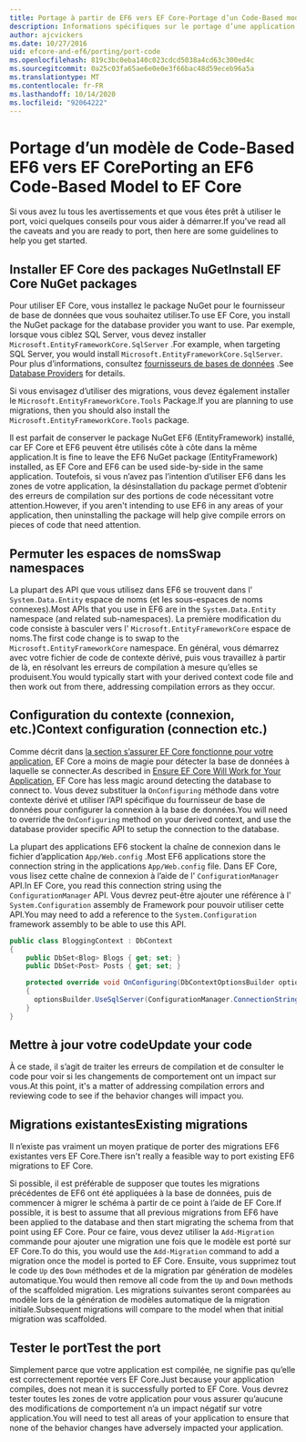 ```yaml
---
title: Portage à partir de EF6 vers EF Core-Portage d’un Code-Based modèle-EF
description: Informations spécifiques sur le portage d’une application de modèle Entity Framework 6 basée sur du code pour Entity Framework Core
author: ajcvickers
ms.date: 10/27/2016
uid: efcore-and-ef6/porting/port-code
ms.openlocfilehash: 819c3bc0eba140c023cdcd5038a4cd63c300ed4c
ms.sourcegitcommit: 0a25c03fa65ae6e0e0e3f66bac48d59eceb96a5a
ms.translationtype: MT
ms.contentlocale: fr-FR
ms.lasthandoff: 10/14/2020
ms.locfileid: "92064222"
---
```

# <a name="porting-an-ef6-code-based-model-to-ef-core"></a><span data-ttu-id="beb9e-103">Portage d’un modèle de Code-Based EF6 vers EF Core</span><span class="sxs-lookup"><span data-stu-id="beb9e-103">Porting an EF6 Code-Based Model to EF Core</span></span>

<span data-ttu-id="beb9e-104">Si vous avez lu tous les avertissements et que vous êtes prêt à utiliser le port, voici quelques conseils pour vous aider à démarrer.</span><span class="sxs-lookup"><span data-stu-id="beb9e-104">If you've read all the caveats and you are ready to port, then here are some guidelines to help you get started.</span></span>

## <a name="install-ef-core-nuget-packages"></a><span data-ttu-id="beb9e-105">Installer EF Core des packages NuGet</span><span class="sxs-lookup"><span data-stu-id="beb9e-105">Install EF Core NuGet packages</span></span>

<span data-ttu-id="beb9e-106">Pour utiliser EF Core, vous installez le package NuGet pour le fournisseur de base de données que vous souhaitez utiliser.</span><span class="sxs-lookup"><span data-stu-id="beb9e-106">To use EF Core, you install the NuGet package for the database provider you want to use.</span></span> <span data-ttu-id="beb9e-107">Par exemple, lorsque vous ciblez SQL Server, vous devez installer `Microsoft.EntityFrameworkCore.SqlServer` .</span><span class="sxs-lookup"><span data-stu-id="beb9e-107">For example, when targeting SQL Server, you would install `Microsoft.EntityFrameworkCore.SqlServer`.</span></span> <span data-ttu-id="beb9e-108">Pour plus d’informations, consultez [fournisseurs de bases de données](xref:core/providers/index) .</span><span class="sxs-lookup"><span data-stu-id="beb9e-108">See [Database Providers](xref:core/providers/index) for details.</span></span>

<span data-ttu-id="beb9e-109">Si vous envisagez d’utiliser des migrations, vous devez également installer le `Microsoft.EntityFrameworkCore.Tools` Package.</span><span class="sxs-lookup"><span data-stu-id="beb9e-109">If you are planning to use migrations, then you should also install the `Microsoft.EntityFrameworkCore.Tools` package.</span></span>

<span data-ttu-id="beb9e-110">Il est parfait de conserver le package NuGet EF6 (EntityFramework) installé, car EF Core et EF6 peuvent être utilisés côte à côte dans la même application.</span><span class="sxs-lookup"><span data-stu-id="beb9e-110">It is fine to leave the EF6 NuGet package (EntityFramework) installed, as EF Core and EF6 can be used side-by-side in the same application.</span></span> <span data-ttu-id="beb9e-111">Toutefois, si vous n’avez pas l’intention d’utiliser EF6 dans les zones de votre application, la désinstallation du package permet d’obtenir des erreurs de compilation sur des portions de code nécessitant votre attention.</span><span class="sxs-lookup"><span data-stu-id="beb9e-111">However, if you aren't intending to use EF6 in any areas of your application, then uninstalling the package will help give compile errors on pieces of code that need attention.</span></span>

## <a name="swap-namespaces"></a><span data-ttu-id="beb9e-112">Permuter les espaces de noms</span><span class="sxs-lookup"><span data-stu-id="beb9e-112">Swap namespaces</span></span>

<span data-ttu-id="beb9e-113">La plupart des API que vous utilisez dans EF6 se trouvent dans l' `System.Data.Entity` espace de noms (et les sous-espaces de noms connexes).</span><span class="sxs-lookup"><span data-stu-id="beb9e-113">Most APIs that you use in EF6 are in the `System.Data.Entity` namespace (and related sub-namespaces).</span></span> <span data-ttu-id="beb9e-114">La première modification du code consiste à basculer vers l' `Microsoft.EntityFrameworkCore` espace de noms.</span><span class="sxs-lookup"><span data-stu-id="beb9e-114">The first code change is to swap to the `Microsoft.EntityFrameworkCore` namespace.</span></span> <span data-ttu-id="beb9e-115">En général, vous démarrez avec votre fichier de code de contexte dérivé, puis vous travaillez à partir de là, en résolvant les erreurs de compilation à mesure qu’elles se produisent.</span><span class="sxs-lookup"><span data-stu-id="beb9e-115">You would typically start with your derived context code file and then work out from there, addressing compilation errors as they occur.</span></span>

## <a name="context-configuration-connection-etc"></a><span data-ttu-id="beb9e-116">Configuration du contexte (connexion, etc.)</span><span class="sxs-lookup"><span data-stu-id="beb9e-116">Context configuration (connection etc.)</span></span>

<span data-ttu-id="beb9e-117">Comme décrit dans [la section s’assurer EF Core fonctionne pour votre application](xref:efcore-and-ef6/porting/index), EF Core a moins de magie pour détecter la base de données à laquelle se connecter.</span><span class="sxs-lookup"><span data-stu-id="beb9e-117">As described in [Ensure EF Core Will Work for Your Application](xref:efcore-and-ef6/porting/index), EF Core has less magic around detecting the database to connect to.</span></span> <span data-ttu-id="beb9e-118">Vous devez substituer la `OnConfiguring` méthode dans votre contexte dérivé et utiliser l’API spécifique du fournisseur de base de données pour configurer la connexion à la base de données.</span><span class="sxs-lookup"><span data-stu-id="beb9e-118">You will need to override the `OnConfiguring` method on your derived context, and use the database provider specific API to setup the connection to the database.</span></span>

<span data-ttu-id="beb9e-119">La plupart des applications EF6 stockent la chaîne de connexion dans le fichier d’application `App/Web.config` .</span><span class="sxs-lookup"><span data-stu-id="beb9e-119">Most EF6 applications store the connection string in the applications `App/Web.config` file.</span></span> <span data-ttu-id="beb9e-120">Dans EF Core, vous lisez cette chaîne de connexion à l’aide de l' `ConfigurationManager` API.</span><span class="sxs-lookup"><span data-stu-id="beb9e-120">In EF Core, you read this connection string using the `ConfigurationManager` API.</span></span> <span data-ttu-id="beb9e-121">Vous devrez peut-être ajouter une référence à l' `System.Configuration` assembly de Framework pour pouvoir utiliser cette API.</span><span class="sxs-lookup"><span data-stu-id="beb9e-121">You may need to add a reference to the `System.Configuration` framework assembly to be able to use this API.</span></span>

```csharp
public class BloggingContext : DbContext
{
    public DbSet<Blog> Blogs { get; set; }
    public DbSet<Post> Posts { get; set; }

    protected override void OnConfiguring(DbContextOptionsBuilder optionsBuilder)
    {
      optionsBuilder.UseSqlServer(ConfigurationManager.ConnectionStrings["BloggingDatabase"].ConnectionString);
    }
}
```

## <a name="update-your-code"></a><span data-ttu-id="beb9e-122">Mettre à jour votre code</span><span class="sxs-lookup"><span data-stu-id="beb9e-122">Update your code</span></span>

<span data-ttu-id="beb9e-123">À ce stade, il s’agit de traiter les erreurs de compilation et de consulter le code pour voir si les changements de comportement ont un impact sur vous.</span><span class="sxs-lookup"><span data-stu-id="beb9e-123">At this point, it's a matter of addressing compilation errors and reviewing code to see if the behavior changes will impact you.</span></span>

## <a name="existing-migrations"></a><span data-ttu-id="beb9e-124">Migrations existantes</span><span class="sxs-lookup"><span data-stu-id="beb9e-124">Existing migrations</span></span>

<span data-ttu-id="beb9e-125">Il n’existe pas vraiment un moyen pratique de porter des migrations EF6 existantes vers EF Core.</span><span class="sxs-lookup"><span data-stu-id="beb9e-125">There isn't really a feasible way to port existing EF6 migrations to EF Core.</span></span>

<span data-ttu-id="beb9e-126">Si possible, il est préférable de supposer que toutes les migrations précédentes de EF6 ont été appliquées à la base de données, puis de commencer à migrer le schéma à partir de ce point à l’aide de EF Core.</span><span class="sxs-lookup"><span data-stu-id="beb9e-126">If possible, it is best to assume that all previous migrations from EF6 have been applied to the database and then start migrating the schema from that point using EF Core.</span></span> <span data-ttu-id="beb9e-127">Pour ce faire, vous devez utiliser la `Add-Migration` commande pour ajouter une migration une fois que le modèle est porté sur EF Core.</span><span class="sxs-lookup"><span data-stu-id="beb9e-127">To do this, you would use the `Add-Migration` command to add a migration once the model is ported to EF Core.</span></span> <span data-ttu-id="beb9e-128">Ensuite, vous supprimez tout le code `Up` des `Down` méthodes et de la migration par génération de modèles automatique.</span><span class="sxs-lookup"><span data-stu-id="beb9e-128">You would then remove all code from the `Up` and `Down` methods of the scaffolded migration.</span></span> <span data-ttu-id="beb9e-129">Les migrations suivantes seront comparées au modèle lors de la génération de modèles automatique de la migration initiale.</span><span class="sxs-lookup"><span data-stu-id="beb9e-129">Subsequent migrations will compare to the model when that initial migration was scaffolded.</span></span>

## <a name="test-the-port"></a><span data-ttu-id="beb9e-130">Tester le port</span><span class="sxs-lookup"><span data-stu-id="beb9e-130">Test the port</span></span>

<span data-ttu-id="beb9e-131">Simplement parce que votre application est compilée, ne signifie pas qu’elle est correctement reportée vers EF Core.</span><span class="sxs-lookup"><span data-stu-id="beb9e-131">Just because your application compiles, does not mean it is successfully ported to EF Core.</span></span> <span data-ttu-id="beb9e-132">Vous devrez tester toutes les zones de votre application pour vous assurer qu’aucune des modifications de comportement n’a un impact négatif sur votre application.</span><span class="sxs-lookup"><span data-stu-id="beb9e-132">You will need to test all areas of your application to ensure that none of the behavior changes have adversely impacted your application.</span></span>
